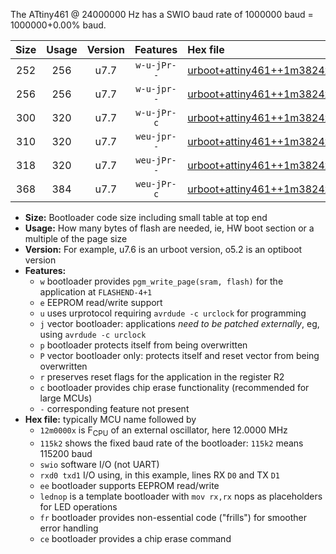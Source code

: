 The ATtiny461 @ 24000000 Hz has a SWIO baud rate of 1000000 baud = 1000000+0.00% baud.

|Size|Usage|Version|Features|Hex file|
|:-:|:-:|:-:|:-:|:--|
|252|256|u7.7|`w-u-jPr--`|[urboot+attiny461++1m3824x+++57k6_swio_rxb0_txb1_lednop.hex](https://raw.githubusercontent.com/stefanrueger/urboot.hex/main/mcus/attiny461/external_oscillator/fcpu++1m3824_Hz/br+++57k6_bps/urboot+attiny461++1m3824x+++57k6_swio_rxb0_txb1_lednop.hex)|
|256|256|u7.7|`w-u-jpr--`|[urboot+attiny461++1m3824x+++57k6_swio_rxb0_txb1_lednop_fr.hex](https://raw.githubusercontent.com/stefanrueger/urboot.hex/main/mcus/attiny461/external_oscillator/fcpu++1m3824_Hz/br+++57k6_bps/urboot+attiny461++1m3824x+++57k6_swio_rxb0_txb1_lednop_fr.hex)|
|300|320|u7.7|`w-u-jPr-c`|[urboot+attiny461++1m3824x+++57k6_swio_rxb0_txb1_lednop_fr_ce.hex](https://raw.githubusercontent.com/stefanrueger/urboot.hex/main/mcus/attiny461/external_oscillator/fcpu++1m3824_Hz/br+++57k6_bps/urboot+attiny461++1m3824x+++57k6_swio_rxb0_txb1_lednop_fr_ce.hex)|
|310|320|u7.7|`weu-jpr--`|[urboot+attiny461++1m3824x+++57k6_swio_rxb0_txb1_ee_lednop.hex](https://raw.githubusercontent.com/stefanrueger/urboot.hex/main/mcus/attiny461/external_oscillator/fcpu++1m3824_Hz/br+++57k6_bps/urboot+attiny461++1m3824x+++57k6_swio_rxb0_txb1_ee_lednop.hex)|
|318|320|u7.7|`weu-jPr--`|[urboot+attiny461++1m3824x+++57k6_swio_rxb0_txb1_ee.hex](https://raw.githubusercontent.com/stefanrueger/urboot.hex/main/mcus/attiny461/external_oscillator/fcpu++1m3824_Hz/br+++57k6_bps/urboot+attiny461++1m3824x+++57k6_swio_rxb0_txb1_ee.hex)|
|368|384|u7.7|`weu-jPr-c`|[urboot+attiny461++1m3824x+++57k6_swio_rxb0_txb1_ee_lednop_fr_ce.hex](https://raw.githubusercontent.com/stefanrueger/urboot.hex/main/mcus/attiny461/external_oscillator/fcpu++1m3824_Hz/br+++57k6_bps/urboot+attiny461++1m3824x+++57k6_swio_rxb0_txb1_ee_lednop_fr_ce.hex)|

- **Size:** Bootloader code size including small table at top end
- **Usage:** How many bytes of flash are needed, ie, HW boot section or a multiple of the page size
- **Version:** For example, u7.6 is an urboot version, o5.2 is an optiboot version
- **Features:**
  + `w` bootloader provides `pgm_write_page(sram, flash)` for the application at `FLASHEND-4+1`
  + `e` EEPROM read/write support
  + `u` uses urprotocol requiring `avrdude -c urclock` for programming
  + `j` vector bootloader: applications *need to be patched externally*, eg, using `avrdude -c urclock`
  + `p` bootloader protects itself from being overwritten
  + `P` vector bootloader only: protects itself and reset vector from being overwritten
  + `r` preserves reset flags for the application in the register R2
  + `c` bootloader provides chip erase functionality (recommended for large MCUs)
  + `-` corresponding feature not present
- **Hex file:** typically MCU name followed by
  + `12m0000x` is F<sub>CPU</sub> of an external oscillator, here 12.0000 MHz
  + `115k2` shows the fixed baud rate of the bootloader: `115k2` means 115200 baud
  + `swio` software I/O (not UART)
  + `rxd0 txd1` I/O using, in this example, lines RX `D0` and TX `D1`
  + `ee` bootloader supports EEPROM read/write
  + `lednop` is a template bootloader with `mov rx,rx` nops as placeholders for LED operations
  + `fr` bootloader provides non-essential code ("frills") for smoother error handling
  + `ce` bootloader provides a chip erase command
